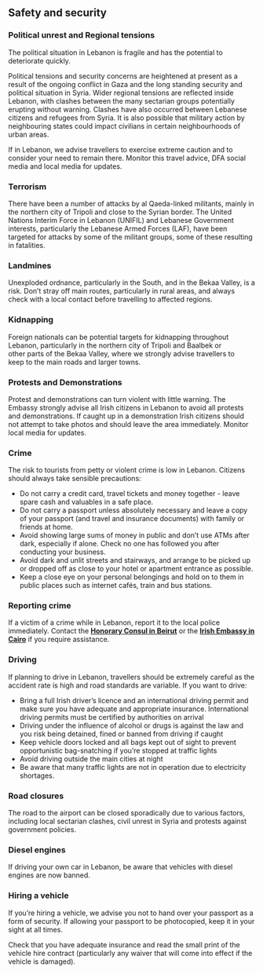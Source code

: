 ## Safety and security

### **Political unrest and Regional tensions**

The political situation in Lebanon is fragile and has the potential to deteriorate quickly.

Political tensions and security concerns are heightened at present as a result of the ongoing conflict in Gaza and the long standing security and political situation in Syria. Wider regional tensions are reflected inside Lebanon, with clashes between the many sectarian groups potentially erupting without warning. Clashes have also occurred between Lebanese citizens and refugees from Syria. It is also possible that military action by neighbouring states could impact civilians in certain neighbourhoods of urban areas.

If in Lebanon, we advise travellers to exercise extreme caution and to consider your need to remain there. Monitor this travel advice, DFA social media and local media for updates.

### **Terrorism**

There have been a number of attacks by al Qaeda-linked militants, mainly in the northern city of Tripoli and close to the Syrian border. The United Nations Interim Force in Lebanon (UNIFIL) and Lebanese Government interests, particularly the Lebanese Armed Forces (LAF), have been targeted for attacks by some of the militant groups, some of these resulting in fatalities.

### **Landmines**

Unexploded ordnance, particularly in the South, and in the Bekaa Valley, is a risk. Don’t stray off main routes, particularly in rural areas, and always check with a local contact before travelling to affected regions.

### **Kidnapping**

Foreign nationals can be potential targets for kidnapping throughout Lebanon, particularly in the northern city of Tripoli and Baalbek or other parts of the Bekaa Valley, where we strongly advise travellers to keep to the main roads and larger towns.

### **Protests and Demonstrations**

Protest and demonstrations can turn violent with little warning. The Embassy strongly advise all Irish citizens in Lebanon to avoid all protests and demonstrations. If caught up in a demonstration Irish citizens should not attempt to take photos and should leave the area immediately. Monitor local media for updates.

### **Crime**

The risk to tourists from petty or violent crime is low in Lebanon. Citizens should always take sensible precautions:

* Do not carry a credit card, travel tickets and money together - leave spare cash and valuables in a safe place.
* Do not carry a passport unless absolutely necessary and leave a copy of your passport (and travel and insurance documents) with family or friends at home.
* Avoid showing large sums of money in public and don’t use ATMs after dark, especially if alone. Check no one has followed you after conducting your business.
* Avoid dark and unlit streets and stairways, and arrange to be picked up or dropped off as close to your hotel or apartment entrance as possible.
* Keep a close eye on your personal belongings and hold on to them in public places such as internet cafés, train and bus stations.

### **Reporting crime**

If a victim of a crime while in Lebanon, report it to the local police immediately. Contact the [**Honorary Consul in Beirut**](/en/dfa/embassies/) or the [**Irish Embassy in Cairo**](/en/egypt/cairo/) if you require assistance.

### **Driving**

If planning to drive in Lebanon, travellers should be extremely careful as the accident rate is high and road standards are variable. If you want to drive:

* Bring a full Irish driver’s licence and an international driving permit and make sure you have adequate and appropriate insurance. International driving permits must be certified by authorities on arrival
* Driving under the influence of alcohol or drugs is against the law and you risk being detained, fined or banned from driving if caught
* Keep vehicle doors locked and all bags kept out of sight to prevent opportunistic bag-snatching if you’re stopped at traffic lights
* Avoid driving outside the main cities at night
* Be aware that many traffic lights are not in operation due to electricity shortages.

### **Road closures**

The road to the airport can be closed sporadically due to various factors, including local sectarian clashes, civil unrest in Syria and protests against government policies.

### **Diesel engines**

If driving your own car in Lebanon, be aware that vehicles with diesel engines are now banned.

### **Hiring a vehicle**

If you’re hiring a vehicle, we advise you not to hand over your passport as a form of security. If allowing your passport to be photocopied, keep it in your sight at all times.

Check that you have adequate insurance and read the small print of the vehicle hire contract (particularly any waiver that will come into effect if the vehicle is damaged).